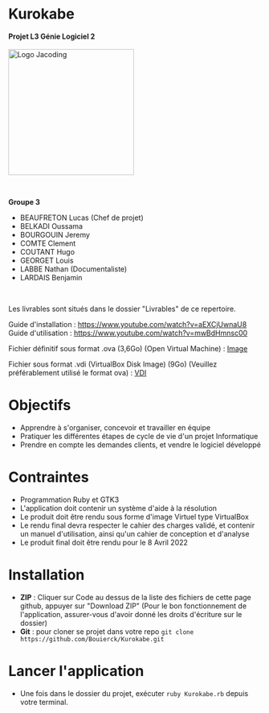 # Kurokabe

**Projet L3 Génie Logiciel 2**
<br><br><img style="width:250px;" src="https://cdn.discordapp.com/attachments/520318904170709023/932563002555764787/Jacoding_Logo_Blanc.png" alt="Logo Jacoding">


<br>

**Groupe 3**
- BEAUFRETON Lucas (Chef de projet)
- BELKADI Oussama
- BOURGOUIN Jeremy
- COMTE Clement
- COUTANT Hugo
- GEORGET Louis
- LABBE Nathan (Documentaliste)
- LARDAIS Benjamin

<br>

Les livrables sont situés dans le dossier "Livrables" de ce repertoire.

Guide d'installation : https://www.youtube.com/watch?v=aEXCjUwnaU8 <br>
Guide d'utilisation : https://www.youtube.com/watch?v=mwBdHmnsc00

Fichier définitif sous format .ova (3,6Go) (Open Virtual Machine) : [Image](https://drive.google.com/file/d/139hzmpBx0P3nulAqyx8GK_0FFXXA101j/view?usp=sharing)

Fichier sous format .vdi (VirtualBox Disk Image) (9Go) (Veuillez préférablement utilisé le format ova) : [VDI](https://drive.google.com/file/d/1W6IMlqcMZ0KUPFw7ltsQZRNXiubEuIoG/view?usp=sharing)

# Objectifs

- Apprendre à s'organiser, concevoir et travailler en équipe
- Pratiquer les différentes étapes de cycle de vie d'un projet Informatique
- Prendre en compte les demandes clients, et vendre le logiciel développé

# Contraintes

- Programmation Ruby et GTK3
- L'application doit contenir un système d'aide à la résolution
- Le produit doit être rendu sous forme d'image Virtuel type VirtualBox
- Le rendu final devra respecter le cahier des charges validé, et contenir un manuel d'utilisation, ainsi qu'un cahier de conception et d'analyse
- Le produit final doit être rendu pour le 8 Avril 2022

# Installation 

- **ZIP** : Cliquer sur Code au dessus de la liste des fichiers de cette page github, appuyer sur "Download ZIP" (Pour le bon fonctionnement de l'application, assurer-vous d'avoir donné les droits d'écriture sur le dossier)
- **Git** : pour cloner se projet dans votre repo `git clone https://github.com/Bouierck/Kurokabe.git`

# Lancer l'application

- Une fois dans le dossier du projet, exécuter `ruby Kurokabe.rb` depuis votre terminal.
